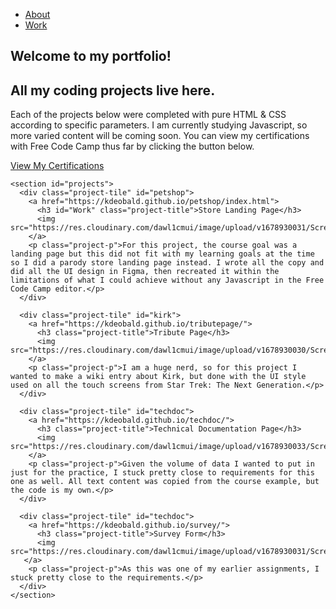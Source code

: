 <!DOCTYPE html>
<html lang="en">
  <head>
    <meta charset="UTF-8">
    <meta name="viewport" content="width=device-width, initial-scale=1.0">
    <title>Coding Portfolio</title>
    <link rel="stylesheet" href="styles.css">
 <link rel="preconnect" href="https://fonts.googleapis.com">
<link rel="preconnect" href="https://fonts.gstatic.com" crossorigin>
<link href="https://fonts.googleapis.com/css2?family=Source+Code+Pro:wght@200;300&display=swap" rel="stylesheet">

  </head>
  <navbar id="navbar">
    <ul id="nav-buttons">
        <li>
          <a class="nav-link" href="#about">About</a></li>
          <li>
          <a class="nav-link" href="#work">Work</a>
        </li>
      </ul>
  </navbar>
  <body>
    <section id="welcome-section">
      <h1>Welcome to my portfolio!<br></h1>
      <h2>All my coding projects live here.</h2>
      <p id="About">Each of the projects below were completed with pure HTML & CSS according to specific parameters. I am currently studying Javascript, so more varied content will be coming soon. You can view my certifications with Free Code Camp thus far by clicking the button below.</p>
     <div class="button">
        <a href="https://www.freecodecamp.org/certification/kdeobald/responsive-web-design" target="_blank" id="profile-link" >View My Certifications</a>
      </div>
    </section>

    <section id="projects">
      <div class="project-tile" id="petshop">
        <a href="https://kdeobald.github.io/petshop/index.html">
          <h3 id="Work" class="project-title">Store Landing Page</h3>
          <img src="https://res.cloudinary.com/dawl1cmui/image/upload/v1678930031/Screenshots%20For%20Portfolio/Thumbnail_0000_ProductLandingPageScreenshot_rclujd.jpg">
        </a>
        <p class="project-p">For this project, the course goal was a landing page but this did not fit with my learning goals at the time so I did a parody store landing page instead. I wrote all the copy and did all the UI design in Figma, then recreated it within the limitations of what I could achieve without any Javascript in the Free Code Camp editor.</p>
      </div>

      <div class="project-tile" id="kirk">
        <a href="https://kdeobald.github.io/tributepage/">
          <h3 class="project-title">Tribute Page</h3>
          <img src="https://res.cloudinary.com/dawl1cmui/image/upload/v1678930030/Screenshots%20For%20Portfolio/Thumbnail_0003_kirk1_r28zun.jpg">
        </a>
        <p class="project-p">I am a huge nerd, so for this project I wanted to make a wiki entry about Kirk, but done with the UI style used on all the touch screens from Star Trek: The Next Generation.</p>
      </div>

      <div class="project-tile" id="techdoc">
        <a href="https://kdeobald.github.io/techdoc/">
          <h3 class="project-title">Technical Documentation Page</h3>
          <img src="https://res.cloudinary.com/dawl1cmui/image/upload/v1678930033/Screenshots%20For%20Portfolio/Thumbnail_0001_technicaldocscreenshot_ebg7xu.jpg">
        </a>
        <p class="project-p">Given the volume of data I wanted to put in just for the practice, I stuck pretty close to requirements for this one as well. All text content was copied from the course example, but the code is my own.</p>
      </div>

      <div class="project-tile" id="techdoc">
        <a href="https://kdeobald.github.io/survey/">
          <h3 class="project-title">Survey Form</h3>
          <img src="https://res.cloudinary.com/dawl1cmui/image/upload/v1678930031/Screenshots%20For%20Portfolio/Thumbnail_0002_FormScreenshot_dwrxos.jpg">
       </a>
        <p class="project-p">As this was one of my earlier assignments, I stuck pretty close to the requirements.</p>
      </div>
    </section>
  </body>
</html>
